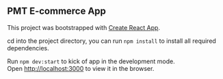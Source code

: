 ## PMT E-commerce App

This project was bootstrapped with [Create React App](https://github.com/facebook/create-react-app).

cd into the project directory, you can run `npm install` to install all required dependencies. <br />

Run `npm dev:start` to kick of app in the development mode.<br />
Open [http://localhost:3000](http://localhost:3000) to view it in the browser.
